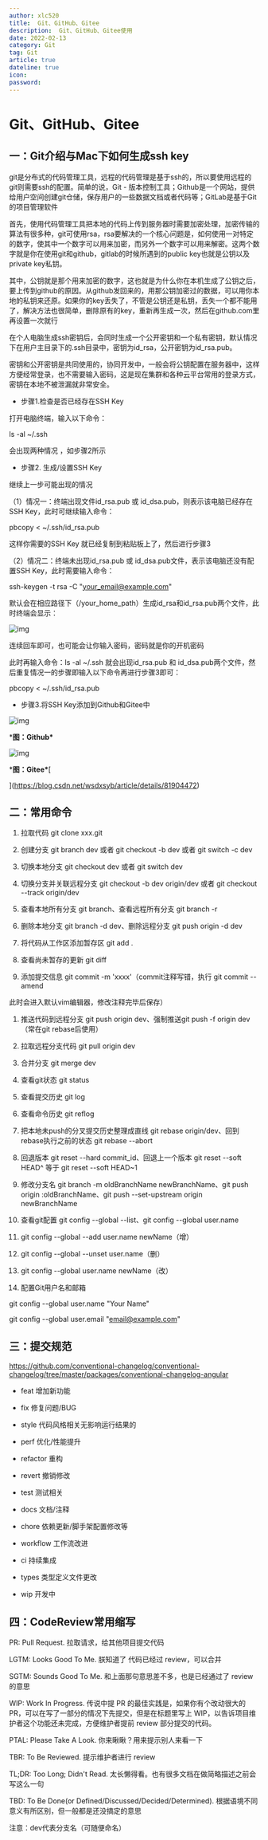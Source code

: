 ```yaml
---
author: xlc520
title:  Git、GitHub、Gitee
description:  Git、GitHub、Gitee使用
date: 2022-02-13
category: Git
tag: Git
article: true
dateline: true
icon: 
password: 
---
```


# Git、GitHub、Gitee

## 一：Git介绍与Mac下如何生成ssh key

git是分布式的代码管理工具，远程的代码管理是基于ssh的，所以要使用远程的git则需要ssh的配置。简单的说，Git - 版本控制工具；Github是一个网站，提供给用户空间创建git仓储，保存用户的一些数据文档或者代码等；GitLab是基于Git的项目管理软件

​       首先，使用代码管理工具把本地的代码上传到服务器时需要加密处理，加密传输的算法有很多种，git可使用rsa，rsa要解决的一个核心问题是，如何使用一对特定的数字，使其中一个数字可以用来加密，而另外一个数字可以用来解密。这两个数字就是你在使用git和github，gitlab的时候所遇到的public key也就是公钥以及private key私钥。

​       其中，公钥就是那个用来加密的数字，这也就是为什么你在本机生成了公钥之后，要上传到github的原因。从github发回来的，用那公钥加密过的数据，可以用你本地的私钥来还原。如果你的key丢失了，不管是公钥还是私钥，丢失一个都不能用了，解决方法也很简单，删除原有的key，重新再生成一次，然后在github.com里再设置一次就行

在个人电脑生成ssh密钥后，会同时生成一个公开密钥和一个私有密钥，默认情况下在用户主目录下的.ssh目录中，密钥为id_rsa，公开密钥为id_rsa.pub。

密钥和公开密钥是共同使用的，协同开发中，一般会将公钥配置在服务器中，这样方便经常登录，也不需要输入密码，这是现在集群和各种云平台常用的登录方式，密钥在本地不被泄漏就非常安全。

- 步骤1.检查是否已经存在SSH Key

打开电脑终端，输入以下命令：

ls -al ~/.ssh      

会出现两种情况 ，如步骤2所示

- 步骤2. 生成/设置SSH Key

继续上一步可能出现的情况   

（1）情况一：终端出现文件id_rsa.pub 或 id_dsa.pub，则表示该电脑已经存在SSH Key，此时可继续输入命令：

pbcopy < ~/.ssh/id_rsa.pub

这样你需要的SSH Key 就已经复制到粘贴板上了，然后进行步骤3

（2）情况二：终端未出现id_rsa.pub 或 id_dsa.pub文件，表示该电脑还没有配置SSH Key，此时需要输入命令：

ssh-keygen -t rsa -C "your_email@example.com"

默认会在相应路径下（/your_home_path）生成id_rsa和id_rsa.pub两个文件，此时终端会显示：

![img](https://cdn.nlark.com/yuque/0/2022/png/1549588/1644164187476-6676ff38-2c76-44cb-a75e-93295b945a75.png)

连续回车即可，也可能会让你输入密码，密码就是你的开机密码 

此时再输入命令：ls -al ~/.ssh    就会出现id_rsa.pub 和 id_dsa.pub两个文件，然后重复情况一的步骤即输入以下命令再进行步骤3即可：

pbcopy < ~/.ssh/id_rsa.pub

- 步骤3.将SSH Key添加到Github和Gitee中

![img](https://cdn.nlark.com/yuque/0/2022/png/1549588/1644163954973-29d7b898-0036-4f48-b13b-b771f3b3064b.png)

***图：Github\***

![img](https://cdn.nlark.com/yuque/0/2022/png/1549588/1644164425045-94537f86-65d3-4a34-8554-08bcd00020f6.png)

***图：Gitee\***[


](https://blog.csdn.net/wsdxsyb/article/details/81904472)

## 二：常用命令

1. 拉取代码 git clone xxx.git
2. 创建分支 git branch dev 或者 git checkout -b dev 或者 git switch -c dev

1. 切换本地分支 git checkout dev 或者 git switch dev
2. 切换分支并关联远程分支 git checkout -b dev origin/dev 或者 git checkout --track origin/dev

1. 查看本地所有分支 git branch、查看远程所有分支 git branch -r 
2. 删除本地分支 git branch -d dev、删除远程分支 git push origin -d dev

1. 将代码从工作区添加暂存区 git add .
2. 查看尚未暂存的更新 git diff 

1. 添加提交信息 git commit -m 'xxxx'（commit注释写错，执行 git commit --amend

此时会进入默认vim编辑器，修改注释完毕后保存）

1. 推送代码到远程分支 git push origin dev、强制推送git push -f origin dev（常在git rebase后使用）
2. 拉取远程分支代码 git pull origin dev

1. 合并分支 git merge dev
2. 查看git状态 git status

1. 查看提交历史 git log
2. 查看命令历史 git reflog

1. 把本地未push的分叉提交历史整理成直线 git rebase origin/dev、回到rebase执行之前的状态 git rebase --abort
2. 回退版本 git reset --hard commit_id、回退上一个版本 git reset --soft HEAD^ 等于 git reset --soft HEAD~1

1. 修改分支名 git branch -m oldBranchName newBranchName、git push origin :oldBranchName、git push --set-upstream origin newBranchName
2. 查看git配置 git config --global --list、git config --global user.name

1. git config  --global --add user.name newName（增）
2. git config  --global --unset user.name（删）

1. git config --global user.name newName（改）
2. 配置Git用户名和邮箱

git config --global user.name "Your Name" 

git config --global user.email "email@example.com"



## 三：提交规范

https://github.com/conventional-changelog/conventional-changelog/tree/master/packages/conventional-changelog-angular

- feat 增加新功能
- fix 修复问题/BUG

- style 代码风格相关无影响运行结果的
- perf 优化/性能提升

- refactor 重构
- revert 撤销修改

- test 测试相关
- docs 文档/注释

- chore 依赖更新/脚手架配置修改等
- workflow 工作流改进

- ci 持续集成
- types 类型定义文件更改

- wip 开发中

## 四：CodeReview常用缩写

PR: Pull Request. 拉取请求，给其他项目提交代码

LGTM: Looks Good To Me. 朕知道了 代码已经过 review，可以合并

SGTM: Sounds Good To Me. 和上面那句意思差不多，也是已经通过了 review 的意思

WIP: Work In Progress. 传说中提 PR 的最佳实践是，如果你有个改动很大的 PR，可以在写了一部分的情况下先提交，但是在标题里写上 WIP，以告诉项目维护者这个功能还未完成，方便维护者提前 review 部分提交的代码。

PTAL: Please Take A Look. 你来瞅瞅？用来提示别人来看一下

TBR: To Be Reviewed. 提示维护者进行 review

TL;DR: Too Long; Didn't Read. 太长懒得看。也有很多文档在做简略描述之前会写这么一句

TBD: To Be Done(or Defined/Discussed/Decided/Determined). 根据语境不同意义有所区别，但一般都是还没搞定的意思



注意：dev代表分支名（可随便命名）
